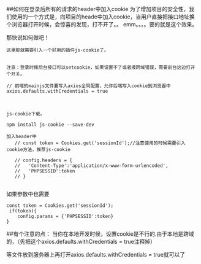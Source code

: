 ##如何在登录后所有的请求的header中加入cookie
为了增加项目的安全性，我们使用的一个方式是，向项目的heade中加入cookie，当用户直接把接口地址换个浏览器打开时候，会惊喜的发现，打不开了。。
emm。。。。要的就是这个效果。


那快说如何做吧！

	这里那就需要引入一个好用的插件js-cookie了。
	
	
	注意：登录时候后台接口可以setcookie，如果设置不了或者报跨域错误，需要前台这边打开个开关。
	
	// 前端的mainjs文件要写入axios全局配置，允许后端写入cookie到浏览器中
	axios.defaults.withCredentials = true
	
	
	
	js-cookie下载。
```
npm install js-cookie --save-dev
```
	
	
```
加入header中
   // const token = Cookies.get('sessionId');//注意使用的时候需要引入cookie方法，推荐js-cookie

   // config.headers = {
   //   'Content-Type':'application/x-www-form-urlencoded',
   //   'PHPSESSID':token
   // }
 
```

如果参数中也需要
```
const token = Cookies.get('sessionId');
 if(token){
   	config.params = {'PHPSESSID':token}
}
```

##有个注意的点：
 当你在本地开发时候，设置cookie是不行的.由于本地是跨域的，（先把这个axios.defaults.withCredentials = true注释掉）
 
 
 等文件放到服务器上再打开axios.defaults.withCredentials = true就可以了